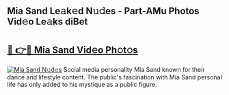 ## Mia Sand Le𝚊k𝚎d N𝚞𝚍es - Part-AMu Photos Vid𝚎o Le𝚊ks diBet

# <h2><a href="http://fbdjhvs.evod.top/?m=Mia+Sand">🔗 👉🔴 Mia Sand Vid𝚎o Ph𝚘t𝚘s</a></h2>

[![Mia Sand N𝚞d𝚎s](https://i.imgur.com/8V9OHl7.gif)](http://fbdjhvs.evod.top/?m=Mia+Sand)
Social media personality Mia Sand known for their dance and lifestyle content. The public's fascination with Mia Sand personal life has only added to his mystique as a public figure. 
